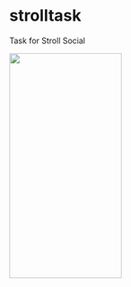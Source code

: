 # strolltask

Task for Stroll Social

<img src="https://github.com/noobiethe13/StrollTask/assets/120400505/b57bf4eb-6c7e-4397-b536-fe4121e6313c" width="200" height="400">
